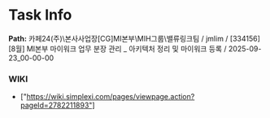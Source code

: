 # Task Info

**Path:** 카페24(주)\본사사업장\[CG]MI본부\MIH그룹\밸류링크팀 / jmlim / [334156] [8월] MI본부 마이워크 업무 분장 관리 _ 아키텍처 정리 및 마이워크 등록 / 2025-09-23_00-00-00

### WIKI
- ["https://wiki.simplexi.com/pages/viewpage.action?pageId=2782211893"]

